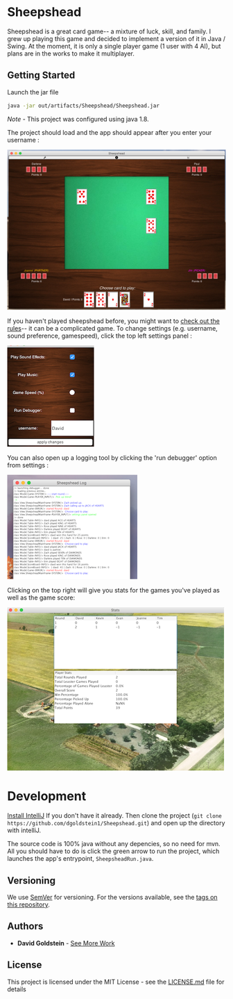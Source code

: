 
# Sheepshead

Sheepshead is a great card game-- a mixture of luck, skill, and family. I grew up playing this game and decided to implement a version of it in Java / Swing. At the moment, it is only a single player game (1 user with 4 AI), but plans are in the works to make it multiplayer. 

## Getting Started

Launch the jar file
```sh
java -jar out/artifacts/Sheepshead/Sheepshead.jar
```
*Note* - This project was configured using java 1.8.

The project should load and the app should appear after you enter your username :

![game screenshot](screenshots/game_board.png)

If you haven't played sheepshead before, you might want to [check out the rules](https://en.wikipedia.org/wiki/Sheepshead_(game))-- it can be  a complicated game. To change settings (e.g. username, sound preference, gamespeed), click the top left settings panel :

![settings panel](screenshots/settings_panel.png)

You can also open up a logging tool by clicking the 'run debugger' option from settings :

![game log](screenshots/game_log.png)

Clicking on the top right will give you stats for the games you've played as well as the game score:

![scoreboard](screenshots/scoreboard.png)


# Development

[Install IntelliJ](https://www.jetbrains.com/idea/download/) If you don't have it already. Then clone the project (`git clone https://github.com/dgoldstein1/Sheepshead.git`) and open up the directory with intelliJ. 

The source code is 100% java without any depencies, so no need for mvn. All you should have to do is click the green arrow to run the project, which launches the app's entrypoint, `SheepsheadRun.java`.

## Versioning

We use [SemVer](http://semver.org/) for versioning. For the versions available, see the [tags on this repository](https://github.com/your/project/tags). 

## Authors

* **David Goldstein** - [See More Work](davidcharlesgoldstein.com)

## License

This project is licensed under the MIT License - see the [LICENSE.md](LICENSE.md) file for details
